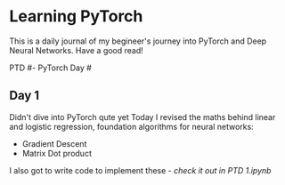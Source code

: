# Learning PyTorch
This is a daily journal of my begineer's journey into PyTorch and Deep Neural Networks. Have a good read!

PTD #- PyTorch Day #

## Day 1
Didn't dive into PyTorch qute yet
Today I revised the maths behind linear and logistic regression, foundation algorithms for neural networks:
* Gradient Descent
* Matrix Dot product

I also got to write code to implement these - _check it out in PTD 1.ipynb_
